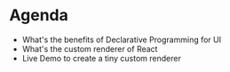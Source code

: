 # Agenda

<!-- note

I've divided my talk into 3 parts.

First, I'm going to talk about the benefits of Declarative Programing for UI.
It's a fundamental concept of React so I'd like to introduce the benefits and comparison with Imperative Programming.

Second, I'm going to describe what React custom renderer is and how to create a custom renderer.
I'm also going to explan the internal architecture of React.

Finally, I'm going to give a live demo to use a custom renderer.
I'm going to create a tiny custom renderer on live coding!
-->

- What's the benefits of Declarative Programming for UI
- What's the custom renderer of React
- Live Demo to create a tiny custom renderer